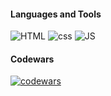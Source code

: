 #### Languages and Tools
![HTML](https://img.shields.io/badge/-HTML-orange??style=plastic&logo=html) ![css](https://img.shields.io/badge/-CSS-blue??style=plastic&logo=css) ![JS](https://img.shields.io/badge/-JS-yellow??style=plastic&logo=js)


#### Codewars
[![codewars](https://www.codewars.com/users/artkorolev/badges/small)](https://www.codewars.com/users/artkorolev)